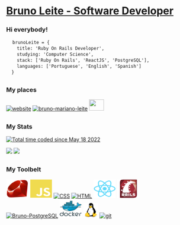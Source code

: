 <h1>
  <a href="https://bruno.buzz/" target="_blank">
    Bruno Leite - Software Developer
  </a>
</h1>

<h3>Hi everybody!</h3>

<pre>
  <code>brunoLeite = {
    title: 'Ruby On Rails Developer',
    studying: 'Computer Science',
    stack: ['Ruby On Rails', 'ReactJS', 'PostgreSQL'],
    languages: ['Portuguese', 'English', 'Spanish']
  }</code>
</pre>

##
<h3>My places</h3>
  
<a href="https://bruno.buzz" target="_blank"><img src="https://user-images.githubusercontent.com/94543524/226052412-a24dcded-e90a-41bf-9d0d-38a02a19e200.png" alt="website" height="30" width="30" ></a>
<a href="https://www.linkedin.com/in/bruno-mariano-leite/" target="_blank"><img src="https://raw.githubusercontent.com/rahuldkjain/github-profile-readme-generator/master/src/images/icons/Social/linked-in-alt.svg" alt="bruno-mariano-leite" height="30" width="50" ></a>
<a href="mailto:bmarianoleite4@gmail.com" target="_blank"><img src="https://user-images.githubusercontent.com/5141132/50740364-7ea80880-1217-11e9-8faf-2348e31beedd.png" target="_blank" height="30" width="40"></a>

##
<div align="left">
  <h3>My Stats</h3>
  
  <a href="https://wakatime.com/@9450441a-ff7b-4805-b841-897d35ef3820"><img src="https://wakatime.com/badge/user/9450441a-ff7b-4805-b841-897d35ef3820.svg" alt="Total time coded since May 18 2022" /></a>
  
  <img style="height: 180px" src="https://github-readme-stats.vercel.app/api/top-langs/?username=nullbr&layout=compact" />
  <img style="height: 180px" src="https://github-readme-stats.vercel.app/api?username=nullbr&show_icons=true" />
</div>

##
<div align="left" style="display: inline_block">

  <h3>My Toolbelt</h3>
  <a href="https://rubyonrails.org" target="_blank"><img alt="Ruby" height="50" width="60" src="https://raw.githubusercontent.com/devicons/devicon/master/icons/ruby/ruby-original.svg"></a>
  <a href="https://www.javascript.com/" target="_blank"><img alt="Javascript" height="50" width="60" src="https://raw.githubusercontent.com/devicons/devicon/master/icons/javascript/javascript-plain.svg"></a>
  <a href="https://www.w3schools.com/css/" target="_blank"><img alt="CSS" height="50" width="60" src="https://cdn.jsdelivr.net/gh/devicons/devicon/icons/css3/css3-original.svg"></a>
  <a href="https://www.w3.org/html/" target="_blank"><img alt="HTML" height="50" width="60" src="https://cdn.jsdelivr.net/gh/devicons/devicon/icons/html5/html5-original.svg"></a>
  <a href="https://react.dev/" target="_blank"><img alt="Bruno-React" height="50" width="60" src="https://github.com/devicons/devicon/raw/master/icons/react/react-original.svg"></a>
  <a href="https://rubyonrails.org" target="_blank"><img alt="RoR" height="50" width="60" src="https://raw.githubusercontent.com/devicons/devicon/master/icons/rails/rails-original-wordmark.svg"></a>
  <a href="https://www.postgresql.org" target="_blank"><img alt="Bruno-PostgreSQL" height="50" width="60" src="https://cdn.jsdelivr.net/gh/devicons/devicon/icons/postgresql/postgresql-original.svg"></a>
  <a href="https://www.docker.com/" target="_blank"><img alt="Bruno-Docker" height="50" width="60" src="https://raw.githubusercontent.com/devicons/devicon/master/icons/docker/docker-original-wordmark.svg"></a>
  <a href="https://www.linux.org/" target="_blank"><img src="https://raw.githubusercontent.com/devicons/devicon/master/icons/linux/linux-original.svg" alt="linux" width="40" height="40"/></a>
  <a href="https://git-scm.com/" target="_blank"><img src="https://www.vectorlogo.zone/logos/git-scm/git-scm-icon.svg" alt="git" width="60" height="50"/></a>
</div>
